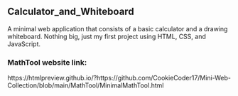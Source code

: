 <h2>Calculator_and_Whiteboard</h2>

A minimal web application that consists of a basic calculator and a drawing whiteboard. Nothing big, just my first project using HTML, CSS, and JavaScript.  

<h3>MathTool website link:</h3> 
<p>
https://htmlpreview.github.io/?https://github.com/CookieCoder17/Mini-Web-Collection/blob/main/MathTool/MinimalMathTool.html
</p>


